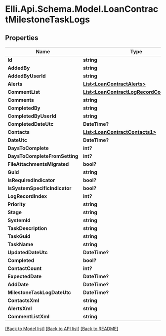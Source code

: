 # Elli.Api.Schema.Model.LoanContractMilestoneTaskLogs
## Properties

Name | Type | Description | Notes
------------ | ------------- | ------------- | -------------
**Id** | **string** |  | [optional] 
**AddedBy** | **string** |  | [optional] 
**AddedByUserId** | **string** |  | [optional] 
**Alerts** | [**List&lt;LoanContractAlerts&gt;**](LoanContractAlerts.md) |  | [optional] 
**CommentList** | [**List&lt;LoanContractLogRecordCommentList&gt;**](LoanContractLogRecordCommentList.md) |  | [optional] 
**Comments** | **string** |  | [optional] 
**CompletedBy** | **string** |  | [optional] 
**CompletedByUserId** | **string** |  | [optional] 
**CompletedDateUtc** | **DateTime?** |  | [optional] 
**Contacts** | [**List&lt;LoanContractContacts1&gt;**](LoanContractContacts1.md) |  | [optional] 
**DateUtc** | **DateTime?** |  | [optional] 
**DaysToComplete** | **int?** |  | [optional] 
**DaysToCompleteFromSetting** | **int?** |  | [optional] 
**FileAttachmentsMigrated** | **bool?** |  | [optional] 
**Guid** | **string** |  | [optional] 
**IsRequiredIndicator** | **bool?** |  | [optional] 
**IsSystemSpecificIndicator** | **bool?** |  | [optional] 
**LogRecordIndex** | **int?** |  | [optional] 
**Priority** | **string** |  | [optional] 
**Stage** | **string** |  | [optional] 
**SystemId** | **string** |  | [optional] 
**TaskDescription** | **string** |  | [optional] 
**TaskGuid** | **string** |  | [optional] 
**TaskName** | **string** |  | [optional] 
**UpdatedDateUtc** | **DateTime?** |  | [optional] 
**Completed** | **bool?** |  | [optional] 
**ContactCount** | **int?** |  | [optional] 
**ExpectedDate** | **DateTime?** |  | [optional] 
**AddDate** | **DateTime?** |  | [optional] 
**MilestoneTaskLogDateUtc** | **DateTime?** |  | [optional] 
**ContactsXml** | **string** |  | [optional] 
**AlertsXml** | **string** |  | [optional] 
**CommentListXml** | **string** |  | [optional] 

[[Back to Model list]](../README.md#documentation-for-models) [[Back to API list]](../README.md#documentation-for-api-endpoints) [[Back to README]](../README.md)


